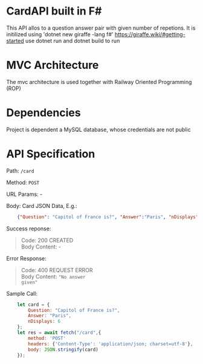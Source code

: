 # CardAPI built in F#
This API allos to a question answer pair with given number of repetions.
It is initilized using 'dotnet new giraffe -lang f#'
https://giraffe.wiki/#getting-started
use dotnet run and dotnet build to run

# MVC Architecture 
The mvc architecture is used together with 
Railway Oriented Programming (ROP)

# Dependencies
Project is dependent a MySQL database, whose credentials are not public

# API Specification
Path: <code>/card</code>

Method: <code>POST</code>

URL Params: -

Body: Card JSON Data, E.g.:

```json 
    {"Question": "Capitol of France is?", "Answer":"Paris", "nDisplays": 6}
```
Success reponse: 
>Code: 200 CREATED<br>
>Body Content: -

Error Response: 
>Code: 400 REQUEST ERROR<br>
>Body Content: <code>"No answer given"</code>

Sample Call: 
```javascript
    let card = {
        Question: "Capitol of France is?", 
        Answer: "Paris",
        nDisplays: 6
    };
    let res = await fetch("/card",{
        method: 'POST'
        headers: {'Content-Type': 'application/json; charset=utf-8'},
        body: JSON.stringify(card)
    });
```
